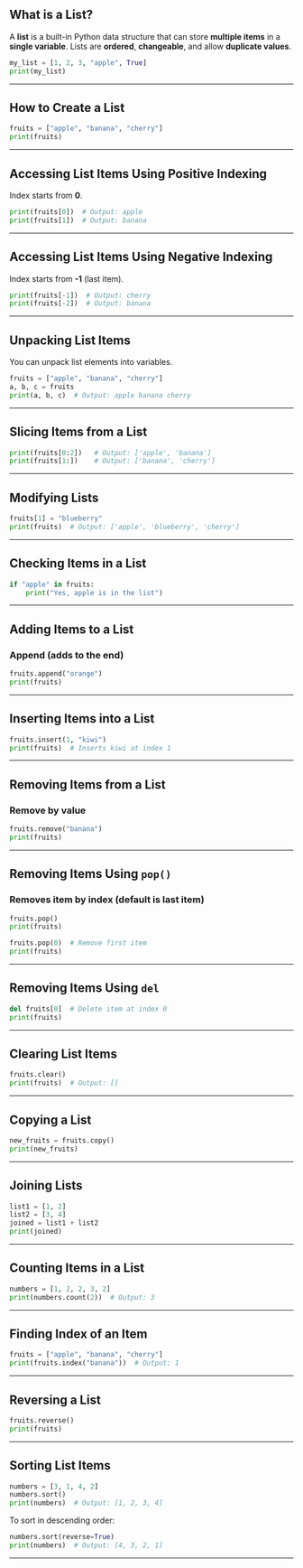 ## What is a List?

A **list** is a built-in Python data structure that can store **multiple items** in a **single variable**. Lists are **ordered**, **changeable**, and allow **duplicate values**.

```python
my_list = [1, 2, 3, "apple", True]
print(my_list)
```

---

## How to Create a List

```python
fruits = ["apple", "banana", "cherry"]
print(fruits)
```

---

## Accessing List Items Using Positive Indexing

Index starts from **0**.

```python
print(fruits[0])  # Output: apple
print(fruits[1])  # Output: banana
```

---

## Accessing List Items Using Negative Indexing

Index starts from **-1** (last item).

```python
print(fruits[-1])  # Output: cherry
print(fruits[-2])  # Output: banana
```

---

## Unpacking List Items

You can unpack list elements into variables.

```python
fruits = ["apple", "banana", "cherry"]
a, b, c = fruits
print(a, b, c)  # Output: apple banana cherry
```

---

## Slicing Items from a List

```python
print(fruits[0:2])   # Output: ['apple', 'banana']
print(fruits[1:])    # Output: ['banana', 'cherry']
```

---

## Modifying Lists

```python
fruits[1] = "blueberry"
print(fruits)  # Output: ['apple', 'blueberry', 'cherry']
```

---

## Checking Items in a List

```python
if "apple" in fruits:
    print("Yes, apple is in the list")
```

---

## Adding Items to a List

### Append (adds to the end)

```python
fruits.append("orange")
print(fruits)
```

---

## Inserting Items into a List

```python
fruits.insert(1, "kiwi")
print(fruits)  # Inserts kiwi at index 1
```

---

## Removing Items from a List

### Remove by value

```python
fruits.remove("banana")
print(fruits)
```

---

## Removing Items Using `pop()`

### Removes item by index (default is last item)

```python
fruits.pop()
print(fruits)

fruits.pop(0)  # Remove first item
print(fruits)
```

---

## Removing Items Using `del`

```python
del fruits[0]  # Delete item at index 0
print(fruits)
```

---

## Clearing List Items

```python
fruits.clear()
print(fruits)  # Output: []
```

---

## Copying a List

```python
new_fruits = fruits.copy()
print(new_fruits)
```

---

## Joining Lists

```python
list1 = [1, 2]
list2 = [3, 4]
joined = list1 + list2
print(joined)
```

---

## Counting Items in a List

```python
numbers = [1, 2, 2, 3, 2]
print(numbers.count(2))  # Output: 3
```

---

## Finding Index of an Item

```python
fruits = ["apple", "banana", "cherry"]
print(fruits.index("banana"))  # Output: 1
```

---

## Reversing a List

```python
fruits.reverse()
print(fruits)
```

---

## Sorting List Items

```python
numbers = [3, 1, 4, 2]
numbers.sort()
print(numbers)  # Output: [1, 2, 3, 4]
```

To sort in descending order:

```python
numbers.sort(reverse=True)
print(numbers)  # Output: [4, 3, 2, 1]
```

---

